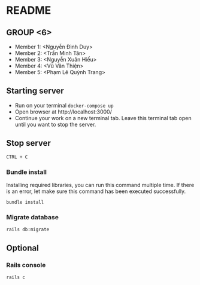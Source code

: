 # README

## GROUP <6>

- Member 1: <Nguyễn Đình Duy>
- Member 2: <Trần Minh Tân>
- Member 3: <Nguyễn Xuân Hiếu>
- Member 4: <Vũ Văn Thiện>
- Member 5: <Phạm Lê Quỳnh Trang>

## Starting server

- Run on your terminal `docker-compose up`
- Open browser at http://localhost:3000/
- Continue your work on a new terminal tab. Leave this terminal tab open until you want to stop the server.

## Stop server

`CTRL + C`

### Bundle install
Installing required libraries, you can run this command multiple time. If there is an error, let make sure this command has been executed successfully.

`bundle install`

### Migrate database

`rails db:migrate`

## Optional

### Rails console

`rails c`
